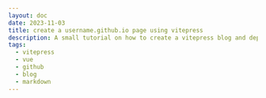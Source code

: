 ```yaml
---
layout: doc
date: 2023-11-03
title: create a username.github.io page using vitepress
description: A small tutorial on how to create a vitepress blog and deploy it to your username.github.io page using github actions
tags:
  - vitepress
  - vue
  - github
  - blog
  - markdown
---
```


<Title/>

To have your own vitepress blog running on _username_.github.io in no time, follow these easy steps:

## Create a new repo

Inside your own github account, create a new repo called _username.github.io_ where username is your actual github username. This is important, since otherwise repos `page` wont be deployed to the root folder of the username.github.io subdomain.

## Create your vitepress blog

Follow [vitepress' getting started guide](https://vitepress.dev/guide/getting-started) and set up your vitepress project

## Change the `build` command

In your `package.json` file, change 

```json5
"build": "vitepress build",
```

to

```json5
"build": "vitepress build --outDir _site",
```

This is required for the deployment action to work.

## Create the workflow file

Create a new file in your repo called `.github/workflows/main.yml` and paste the contents of [this file](https://github.com/Mtillmann/mtillmann.github.io/blob/main/.github/workflows/main.yml) into it.

It's based on github's basic jekyll workflow, but instead of building a jekyll site, it builds and deployes a vitepress site.

## Change your repo settings

In your `username.github.io` repo, go to `Settings` -> `Pages` and set the `Source` to `Github Actions`. Then click `Save`.

## Push your changes

Push your changes to github and wait for the action to finish. After that, your vitepress blog should be available at `username.github.io`.

### Final words

The workflow will work for any nodeish static site generator, the important bit is the call to `npm run build` and that the output is generated into in the `_site` folder.
